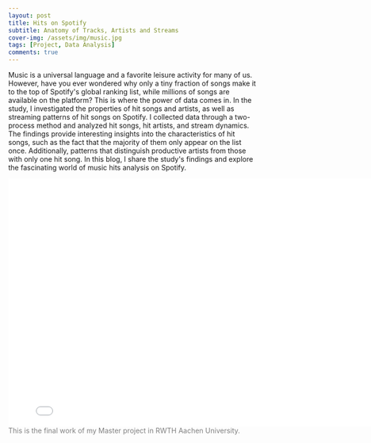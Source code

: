 ```yaml
---
layout: post
title: Hits on Spotify
subtitle: Anatomy of Tracks, Artists and Streams
cover-img: /assets/img/music.jpg
tags: [Project, Data Analysis]
comments: true
---
```


Music is a universal language and a favorite leisure activity for many of us. However, have you ever wondered why only a tiny fraction of songs make it to the top of Spotify's global ranking list, while millions of songs are available on the platform? This is where the power of data comes in. In the study, I investigated the properties of hit songs and artists, as well as streaming patterns of hit songs on Spotify. I collected data through a two-process method and analyzed hit songs, hit artists, and stream dynamics. The findings provide interesting insights into the characteristics of hit songs, such as the fact that the majority of them only appear on the list once. Additionally, patterns that distinguish productive artists from those with only one hit song. In this blog, I share the study's findings and explore the fascinating world of music hits analysis on Spotify.

<iframe src="/assets/final_report_master_project.pdf" style="width:800px; height:500px;" frameborder="0"></iframe>
<font color=gray>This is the final work of my Master project in RWTH Aachen University.</font>
